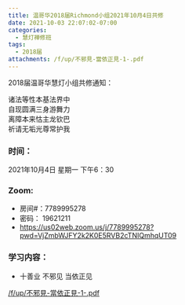 ```yaml
---
title: 温哥华2018届Richmond小组2021年10月4日共修
date: 2021-10-03 22:07:02-07:00
categories:
  - 慧灯禅修班
tags:
  - 2018届
attachments: /f/up/不邪見-當依正見-1-.pdf
---
```

2018届温哥华慧灯小组共修通知：

诸法等性本基法界中\
自现圆满三身游舞力\
离障本来怙主龙钦巴\
祈请无垢光尊常护我  

### 时间：

2021年10月4日 星期一 下午6：30

### Zoom:

* 房间#：7789995278 
* 密码： 19621211
* <https://us02web.zoom.us/j/7789995278?pwd=VjZmbWJFY2k2K0E5RVB2cTNIQmhqUT09>

### 学习内容：

* 十善业 不邪见 当依正见

[/f/up/不邪見-當依正見-1-.pdf](https://s3.ap-northeast-1.wasabisys.com/hdcx/hdv/f/up/不邪見-當依正見-1-.pdf)